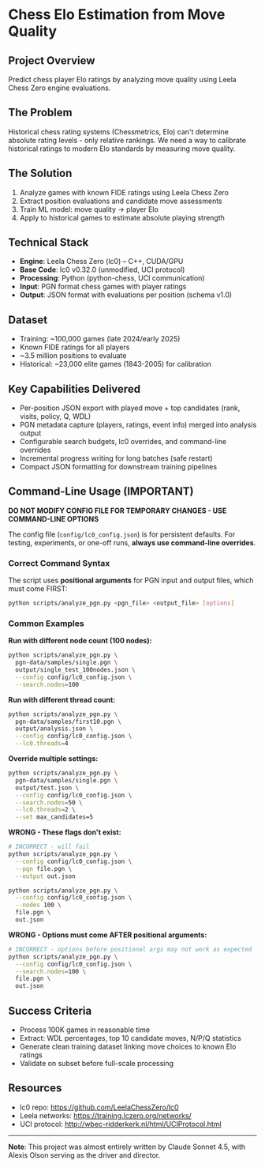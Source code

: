 # Chess Elo Estimation from Move Quality

## Project Overview
Predict chess player Elo ratings by analyzing move quality using Leela Chess Zero engine evaluations.

## The Problem
Historical chess rating systems (Chessmetrics, Elo) can't determine absolute rating levels - only relative rankings. We need a way to calibrate historical ratings to modern Elo standards by measuring move quality.

## The Solution
1. Analyze games with known FIDE ratings using Leela Chess Zero
2. Extract position evaluations and candidate move assessments
3. Train ML model: move quality → player Elo
4. Apply to historical games to estimate absolute playing strength

## Technical Stack
- **Engine**: Leela Chess Zero (lc0) – C++, CUDA/GPU
- **Base Code**: lc0 v0.32.0 (unmodified, UCI protocol)
- **Processing**: Python (python-chess, UCI communication)
- **Input**: PGN format chess games with player ratings
- **Output**: JSON format with evaluations per position (schema v1.0)

## Dataset
- Training: ~100,000 games (late 2024/early 2025)
- Known FIDE ratings for all players
- ~3.5 million positions to evaluate
- Historical: ~23,000 elite games (1843-2005) for calibration

## Key Capabilities Delivered
- Per-position JSON export with played move + top candidates (rank, visits, policy, Q, WDL)
- PGN metadata capture (players, ratings, event info) merged into analysis output
- Configurable search budgets, lc0 overrides, and command-line overrides
- Incremental progress writing for long batches (safe restart)
- Compact JSON formatting for downstream training pipelines

## Command-Line Usage (IMPORTANT)

**DO NOT MODIFY CONFIG FILE FOR TEMPORARY CHANGES - USE COMMAND-LINE OPTIONS**

The config file (`config/lc0_config.json`) is for persistent defaults. For testing, experiments, or one-off runs, **always use command-line overrides**.

### Correct Command Syntax

The script uses **positional arguments** for PGN input and output files, which must come FIRST:

```bash
python scripts/analyze_pgn.py <pgn_file> <output_file> [options]
```

### Common Examples

**Run with different node count (100 nodes):**
```bash
python scripts/analyze_pgn.py \
  pgn-data/samples/single.pgn \
  output/single_test_100nodes.json \
  --config config/lc0_config.json \
  --search.nodes=100
```

**Run with different thread count:**
```bash
python scripts/analyze_pgn.py \
  pgn-data/samples/first10.pgn \
  output/analysis.json \
  --config config/lc0_config.json \
  --lc0.threads=4
```

**Override multiple settings:**
```bash
python scripts/analyze_pgn.py \
  pgn-data/samples/single.pgn \
  output/test.json \
  --config config/lc0_config.json \
  --search.nodes=50 \
  --lc0.threads=2 \
  --set max_candidates=5
```

**WRONG - These flags don't exist:**
```bash
# INCORRECT - will fail
python scripts/analyze_pgn.py \
  --config config/lc0_config.json \
  --pgn file.pgn \
  --output out.json

python scripts/analyze_pgn.py \
  --config config/lc0_config.json \
  --nodes 100 \
  file.pgn \
  out.json
```

**WRONG - Options must come AFTER positional arguments:**
```bash
# INCORRECT - options before positional args may not work as expected
python scripts/analyze_pgn.py \
  --config config/lc0_config.json \
  --search.nodes=100 \
  file.pgn \
  out.json
```

## Success Criteria
- Process 100K games in reasonable time
- Extract: WDL percentages, top 10 candidate moves, N/P/Q statistics
- Generate clean training dataset linking move choices to known Elo ratings
- Validate on subset before full-scale processing

## Resources
- lc0 repo: https://github.com/LeelaChessZero/lc0
- Leela networks: https://training.lczero.org/networks/
- UCI protocol: http://wbec-ridderkerk.nl/html/UCIProtocol.html

---

**Note**: This project was almost entirely written by Claude Sonnet 4.5, with Alexis Olson serving as the driver and director.